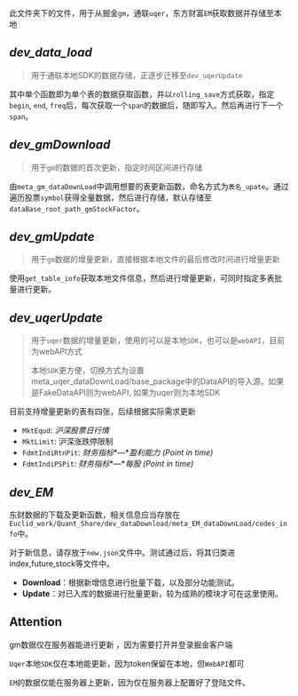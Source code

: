 此文件夹下的文件，用于从掘金`gm`，通联`uqer`，东方财富`EM`获取数据并存储至本地

## *dev_data_load*

> 用于通联本地SDK的数据存储，正逐步迁移至`dev_uqerUpdate`

其中单个函数即为单个表的数据获取函数，并以`rolling_save`方式获取，指定`begin`, `end`,  `freq`后，每次获取一个`span`的数据后，随即写入。然后再进行下一个`span`。

## *dev_gmDownload*

> 用于`gm`的数据的首次更新，指定时间区间进行存储

由`meta_gm_dataDownLoad`中调用想要的表更新函数，命名方式为`表名_upate`。通过遍历股票`symbol`获得全量数据，然后进行存储，默认存储至`dataBase_root_path_gmStockFactor`。

## *dev_gmUpdate*

> 用于`gm`数据的增量更新，直接根据本地文件的最后修改时间进行增量更新

使用`get_table_info`获取本地文件信息，然后进行增量更新，可同时指定多表批量进行更新。

## *dev_uqerUpdate*

>用于`uqer`数据的增量更新，使用的可以是本地`SDK`，也可以是`webAPI`，目前为webAPI方式
>
>本地`SDK`更方便，切换方式为设置meta_uqer_dataDownLoad/base_package中的DataAPI的导入源，如果是FakeDataAPI则为webAPI, 如果为uqer则为本地SDK

目前支持增量更新的表有四张，后续根据实际需求更新

- `MktEqud`: *沪深股票日行情*
- `MktLimit`: 沪深涨跌停限制
- `FdmtIndiRtnPit`: *财务指标**—**盈利能力* *(Point in time)*
- `FdmtIndiPSPit`:  *财务指标**—**每股* *(Point in time)*

## *dev_EM*
东财数据的下载及更新函数，相关信息应当存放在`Euclid_work/Quant_Share/dev_dataDownload/meta_EM_dataDownLoad/codes_info`中。

对于新信息，请存放于`new.json`文件中。测试通过后，将其归类进index,future,stock等文件中。

- **Download**：根据新增信息进行批量下载，以及部分功能测试。
- **Update**：对已入库的数据进行批量更新，较为成熟的模块才可在这里使用。

## Attention

gm数据仅在服务器能进行更新 ，因为需要打开并登录掘金客户端

`Uqer`本地`SDK`仅在本地能更新，因为token保留在本地，但`WebAPI`都可

`EM`的数据仅能在服务器上更新，因为仅在服务器上配置好了登陆文件。
